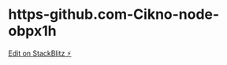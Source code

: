 # https-github.com-Cikno-node-obpx1h

[Edit on StackBlitz ⚡️](https://stackblitz.com/edit/node-c8tm2x)